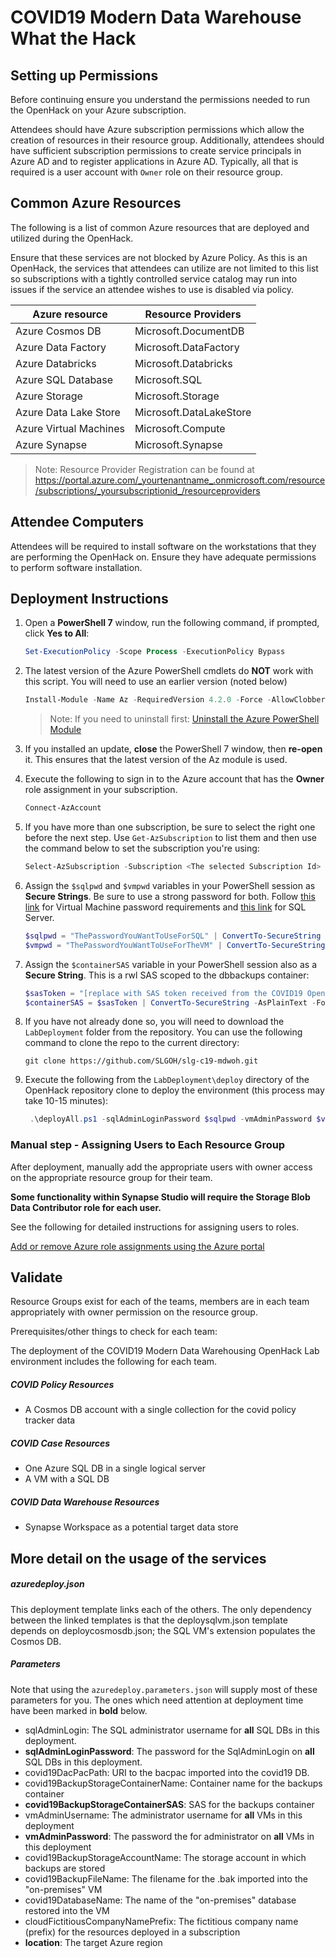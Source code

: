 
# COVID19 Modern Data Warehouse What the Hack

## Setting up Permissions 

Before continuing ensure you understand the permissions needed to run the OpenHack on your Azure subscription.

Attendees should have Azure subscription permissions which allow the creation of resources in their resource group. Additionally, attendees should have sufficient subscription permissions to create service principals in Azure AD and to register applications in Azure AD. Typically, all that is required is a user account with `Owner` role on their resource group.

## Common Azure Resources

The following is a list of common Azure resources that are deployed and utilized during the OpenHack. 

Ensure that these services are not blocked by Azure Policy.  As this is an OpenHack, the services that attendees can utilize are not limited to this list so subscriptions with a tightly controlled service catalog may run into issues if the service an attendee wishes to use is disabled via policy.

| Azure resource           | Resource Providers |
| ------------------------ | --------------------------------------- |
| Azure Cosmos DB          | Microsoft.DocumentDB 
| Azure Data Factory       | Microsoft.DataFactory                   |
| Azure Databricks         | Microsoft.Databricks                    |
| Azure SQL Database       | Microsoft.SQL                           |
| Azure Storage            | Microsoft.Storage                       |
| Azure Data Lake Store    | Microsoft.DataLakeStore                 |
| Azure Virtual Machines   | Microsoft.Compute                       |
| Azure Synapse            | Microsoft.Synapse                       |

> Note:  Resource Provider Registration can be found at https://portal.azure.com/_yourtenantname_.onmicrosoft.com/resource/subscriptions/_yoursubscriptionid_/resourceproviders

## Attendee Computers

Attendees will be required to install software on the workstations that they are performing the OpenHack on. Ensure they have adequate permissions to perform software installation.

## Deployment Instructions 

1. Open a **PowerShell 7** window, run the following command, if prompted, click **Yes to All**:

   ```PowerShell
   Set-ExecutionPolicy -Scope Process -ExecutionPolicy Bypass
   ```

2. The latest version of the Azure PowerShell cmdlets do **NOT** work with this script. You will need to use an earlier version (noted below)

    ```PowerShell
    Install-Module -Name Az -RequiredVersion 4.2.0 -Force -AllowClobber -SkipPublisherCheck
    ```

    > Note: If you need to uninstall first: [Uninstall the Azure PowerShell Module](https://docs.microsoft.com/en-us/powershell/azure/uninstall-az-ps)

3. If you installed an update, **close** the PowerShell 7 window, then **re-open** it. This ensures that the latest version of the Az module is used.

4. Execute the following to sign in to the Azure account that has the **Owner** role assignment in your subscription.

    ```PowerShell
    Connect-AzAccount
    ```

5. If you have more than one subscription, be sure to select the right one before the next step. Use `Get-AzSubscription` to list them and then use the command below to set the subscription you're using:

    ```powershell
    Select-AzSubscription -Subscription <The selected Subscription Id>
    ```

6. Assign the `$sqlpwd` and `$vmpwd` variables in your PowerShell session as **Secure Strings**. Be sure to use a strong password for both. Follow [this link](https://docs.microsoft.com/en-us/azure/virtual-machines/windows/faq#what-are-the-password-requirements-when-creating-a-vm) for Virtual Machine password requirements and [this link](https://docs.microsoft.com/en-us/sql/relational-databases/security/password-policy?view=sql-server-2017#password-complexity) for SQL Server.

    ```powershell
    $sqlpwd = "ThePasswordYouWantToUseForSQL" | ConvertTo-SecureString -AsPlainText -Force
    $vmpwd = "ThePasswordYouWantToUseForTheVM" | ConvertTo-SecureString -AsPlainText -Force
    ``` 

7. Assign the `$containerSAS` variable in your PowerShell session also as a **Secure String**. This is a rwl SAS scoped to the dbbackups container:

    ```powershell
    $sasToken = "[replace with SAS token received from the COVID19 OpenHack team]"
    $containerSAS = $sasToken | ConvertTo-SecureString -AsPlainText -Force
    ```

8. If you have not already done so, you will need to download the `LabDeployment` folder from the repository.  You can use the following command to clone the repo to the current directory:

   ```shell
   git clone https://github.com/SLGOH/slg-c19-mdwoh.git
   ```
   
9. Execute the following from the `LabDeployment\deploy` directory of the OpenHack repository clone to deploy the environment (this process may take 10-15 minutes):

    ```powershell
     .\deployAll.ps1 -sqlAdminLoginPassword $sqlpwd -vmAdminPassword $vmpwd -covid19BackupStorageContainerSAS $containerSAS
    ```

### Manual step - Assigning Users to Each Resource Group 

After deployment, manually add the appropriate users with owner access on the appropriate resource group for their team. 

**Some functionality within Synapse Studio will require the Storage Blob Data Contributor role for each user.**

See the following for detailed instructions for assigning users to roles.

[Add or remove Azure role assignments using the Azure portal](https://docs.microsoft.com/en-us/azure/role-based-access-control/role-assignments-portal)

## Validate 
Resource Groups exist for each of the teams, members are in each team appropriately with owner permission on the resource group.

Prerequisites/other things to check for each team:

The deployment of the COVID19 Modern Data Warehousing OpenHack Lab environment includes the following for each team.

##### COVID Policy Resources

- A Cosmos DB account with a single collection for the covid policy tracker data

##### COVID Case Resources

- One Azure SQL DB in a single logical server
- A VM with a SQL DB

##### COVID Data Warehouse Resources

- Synapse Workspace as a potential target data store

## More detail on the usage of the services

##### azuredeploy.json

This deployment template links each of the others. The only dependency between the linked templates is that the deploysqlvm.json template depends on deploycosmosdb.json; the SQL VM's extension populates the Cosmos DB.

##### Parameters

Note that using the `azuredeploy.parameters.json` will supply most of these parameters for you. The ones which need attention at deployment time have been marked in **bold** below.

- sqlAdminLogin: The SQL administrator username for **all** SQL DBs in this deployment.
- **sqlAdminLoginPassword**: The password for the SqlAdminLogin on **all** SQL DBs in this deployment.
- covid19DacPacPath: URI to the bacpac imported into the covid19 DB.
- covid19BackupStorageContainerName: Container name for the backups container
- **covid19BackupStorageContainerSAS**: SAS for the backups container
- vmAdminUsername: The administrator username for **all** VMs in this deployment
- **vmAdminPassword**: The password the for administrator on **all** VMs in this deployment
- covid19BackupStorageAccountName: The storage account in which backups are stored
- covid19BackupFileName: The filename for the .bak imported into the "on-premises" VM
- covid19DatabaseName: The name of the "on-premises" database restored into the VM
- cloudFictitiousCompanyNamePrefix: The fictitious company name (prefix) for the resources deployed in a subscription
- **location**: The target Azure region